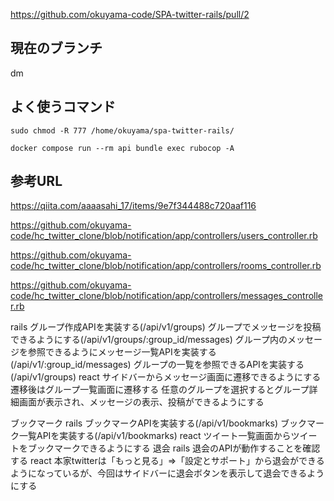 https://github.com/okuyama-code/SPA-twitter-rails/pull/2

## 現在のブランチ
dm

## よく使うコマンド

```
sudo chmod -R 777 /home/okuyama/spa-twitter-rails/
```

```
docker compose run --rm api bundle exec rubocop -A
```

## 参考URL
https://qiita.com/aaaasahi_17/items/9e7f344488c720aaf116

https://github.com/okuyama-code/hc_twitter_clone/blob/notification/app/controllers/users_controller.rb

https://github.com/okuyama-code/hc_twitter_clone/blob/notification/app/controllers/rooms_controller.rb

https://github.com/okuyama-code/hc_twitter_clone/blob/notification/app/controllers/messages_controller.rb

rails
グループ作成APIを実装する(/api/v1/groups)
グループでメッセージを投稿できるようにする(/api/v1/groups/:group_id/messages)
グループ内のメッセージを参照できるようにメッセージ一覧APIを実装する(/api/v1/:group_id/messages)
グループの一覧を参照できるAPIを実装する(/api/v1/groups)
react
サイドバーからメッセージ画面に遷移できるようにする
遷移後はグループ一覧画面に遷移する
任意のグループを選択するとグループ詳細画面が表示され、メッセージの表示、投稿ができるようにする


ブックマーク
rails
ブックマークAPIを実装する(/api/v1/bookmarks)
ブックマーク一覧APIを実装する(/api/v1/bookmarks)
react
ツイート一覧画面からツイートをブックマークできるようにする
退会
rails
退会のAPIが動作することを確認する
react
本家twitterは「もっと見る」=>「設定とサポート」から退会ができるようになっているが、今回はサイドバーに退会ボタンを表示して退会できるようにする


